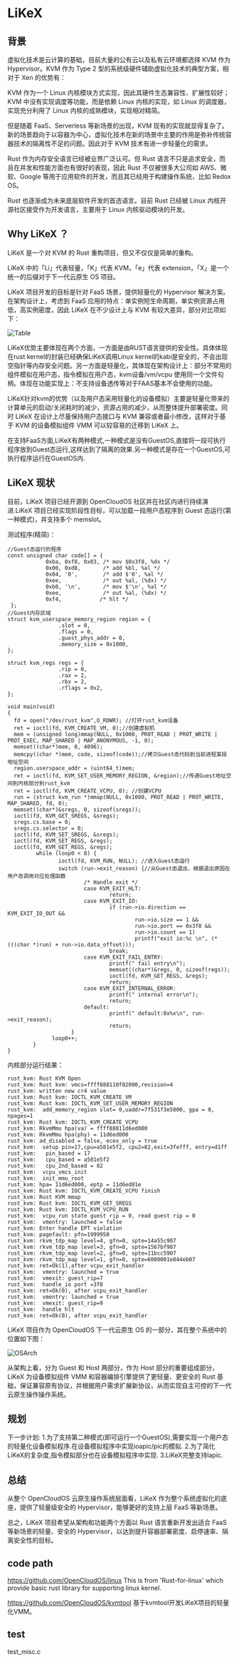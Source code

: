 # LiKeX
## 背景
虚拟化技术是云计算的基础，目前大量的公有云以及私有云环境都选择 KVM 作为Hypervisor。KVM 作为 Type 2 型的系统级硬件辅助虚拟化技术的典型方案，相对于 Xen 的优势有：

KVM 作为一个 Linux 内核模块方式实现，因此其硬件生态兼容性、扩展性较好；KVM 中没有实现调度等功能，而是依赖 Linux 内核的实现，如 Linux 的调度器，实现充分利用了 Linux 内核的成熟模块，实现相对精简。

但是随着 FaaS、Serverless 等新场景的出现，KVM 现有的实现就显得复杂了。新的场景趋向于以容器为中心，虚拟化技术在新的场景中主要的作用是弥补传统容器技术的隔离性不足的问题。因此对于 KVM 技术有进一步轻量化的需求。

Rust 作为内存安全语言已经被业界广泛认可。但 Rust 语言不只是追求安全，而且在并发和性能方面也有很好的表现，因此 Rust 不仅被很多大公司如 AWS、微软、Google 等用于应用软件的开发，而且其已经用于构建操作系统，比如 Redox OS。

Rust 也逐渐成为未来底层软件开发的首选语言。目前 Rust 已经被 Linux 内核开源社区接受作为开发语言，主要用于 Linux 内核驱动模块的开发。

## Why LiKeX ？

LiKeX 是一个对 KVM 的 Rust 重构项目，但又不仅仅是简单的重构。

LiKeX 中的「Li」代表轻量，「K」代表 KVM，「e」代表 extension，「X」是一个统一的后缀对于下一代云原生 OS 项目。

LiKeX 项目开发的目标是针对 FaaS 场景，提供轻量化的 Hypervisor 解决方案。在架构设计上，考虑到 FaaS 应用的特点：单实例短生命周期，单实例资源占用低，高实例密度，因此 LiKeX 在不少设计上与 KVM 有较大差异，部分对比项如下：

![Table](https://github.com/OpenCloudOS/LiKeX/blob/main/table.png)

LiKeX优势主要体现在两个方面，一方面是由RUST语言提供的安全性。具体体现在rust kernel的封装已经确保LiKeX调用Linux kernel的kabi是安全的，不会出现空指针等内存安全问题。另一方面是轻量化，其体现在架构设计上：部分不常用的组件模拟在用户态，指令模拟在用户态，kvm设备/vm/vcpu 使用同一个文件句柄。体现在功能实现上：不支持设备透传等对于FAAS基本不会使用的功能。

LiKeX针对kvm的优势（以及用户态采用轻量化的设备模拟）主要是轻量化带来的计算单元的启动/关闭耗时的减少，资源占用的减少，从而整体提升部署密度。同时 LiKeX 在设计上尽量保持用户态接口与 KVM 兼容或者最小修改，这样对于基于 KVM 的设备模拟组件 VMM 可以较容易的迁移到 LiKeX 上。

在支持FaaS方面,LiKeX有两种模式,一种模式是没有GuestOS,直接将一段可执行程序放到Guest态运行,这样达到了隔离的效果.另一种模式是存在一个GuestOS,可执行程序运行在GuestOS内.


## LiKeX 现状

目前，LiKeX 项目已经开源到 OpenCloudOS 社区并在社区内进行持续演进.LiKeX 项目已经实现阶段性目标，可以加载一段用户态程序到 Guest 态运行(第一种模式)，并支持多个 memslot。

测试程序(精简)：

```
//Guest态运行的程序
const unsigned char code[] = {
            0xba, 0xf8, 0x03, /* mov $0x3f8, %dx */
            0x00, 0xd8,       /* add %bl, %al */
            0x04, '0',        /* add $'0', %al */
            0xee,             /* out %al, (%dx) */
            0xb0, '\n',       /* mov $'\n', %al */
            0xee,             /* out %al, (%dx) */
            0xf4,            /* hlt */
 };
//Guest内存区域
struct kvm_userspace_memory_region region = {
                .slot = 0,
                .flags = 0,
                .guest_phys_addr = 0, 
                .memory_size = 0x1000,
};

struct kvm_regs regs = {
                .rip = 0, 
                .rax = 2,
                .rbx = 2,
                .rflags = 0x2,
};

void main(void)
{
  fd = open("/dev/rust_kvm",O_RDWR); //打开rust_kvm设备
  ret = ioctl(fd, KVM_CREATE_VM, 0);//创建虚拟机
  mem = (unsigned long)mmap(NULL, 0x1000, PROT_READ | PROT_WRITE | PROT_EXEC, MAP_SHARED | MAP_ANONYMOUS, -1, 0);
  memset((char*)mem, 0, 4096);
  memcpy((char *)mem, code, sizeof(code));//拷贝Guest态代码到当前进程某段地址空间
  region.userspace_addr = (uint64_t)mem;
  ret = ioctl(fd, KVM_SET_USER_MEMORY_REGION, &region);//传递Guest地址空间到内核部分到rust_kvm
  ret = ioctl(fd, KVM_CREATE_VCPU, 0); //创建VCPU
  run = (struct kvm_run *)mmap(NULL, 0x1000, PROT_READ | PROT_WRITE, MAP_SHARED, fd, 0);
  memset((char*)&sregs, 0, sizeof(sregs));
  ioctl(fd, KVM_GET_SREGS, &sregs);
  sregs.cs.base = 0;
  sregs.cs.selector = 0;
  ioctl(fd, KVM_SET_SREGS, &sregs);
  ioctl(fd, KVM_SET_REGS, &regs);
  ioctl(fd, KVM_GET_REGS, &regs);
         while (loop0 < 8) {
                ioctl(fd, KVM_RUN, NULL); //进入Guest态运行
                switch (run->exit_reason) {//从Guest态退出，根据退出原因在用户态调用对应处理函数
                        /* Handle exit */
                        case KVM_EXIT_HLT:
                                return;
                        case KVM_EXIT_IO:
                                if (run->io.direction == KVM_EXIT_IO_OUT &&
                                        run->io.size == 1 &&
                                        run->io.port == 0x3f8 &&
                                        run->io.count == 1)
                                        printf("exit io:%c \n", (*(((char *)run) + run->io.data_offset)));
                                break;
                        case KVM_EXIT_FAIL_ENTRY:
                                printf(" fail entry\n");
                                memset((char*)&regs, 0, sizeof(regs));
                                ioctl(fd, KVM_GET_REGS, &regs);
                                return;
                        case KVM_EXIT_INTERNAL_ERROR:
                                printf(" internal error\n");
                                return;
                        default:
                                printf(" default:0x%x\n", run->exit_reason);
                                return;
                	}
              loop0++;
        }
}
```
内核部分运行结果：
```
rust_kvm: Rust KVM Open
rust_kvm: Rust kvm: vmcs=ffff888110f02000,revision=4
rust_kvm: written new cr4 value
rust_kvm: Rust kvm: IOCTL_KVM_CREATE_VM
rust_kvm: Rust kvm: IOCTL_KVM_SET_USER_MEMORY_REGION
rust_kvm:  add_memory_region slot= 0,uaddr=7f531f3e5000, gpa = 0, npages=1
rust_kvm: Rust kvm: IOCTL_KVM_CREATE_VCPU
rust_kvm: RkvmMmu hpa(va) = ffff88811d6ed000
rust_kvm: RkvmMmu hpa(phy) = 11d6ed000
rust_kvm: ad_disabled = false, ecex_only = true
rust_kvm:  setup pin=17,cpu=a581e5f2, cpu2=82,exit=3fefff, entry=d1ff
rust_kvm:   pin_based = 17
rust_kvm:   cpu_based = a581e5f2
rust_kvm:   cpu_2nd_based = 82
rust_kvm:  vcpu_vmcs_init
rust_kvm:  init_mmu_root
rust_kvm: hpa= 11d6ed000, eptp = 11d6ed01e
rust_kvm: Rust kvm: IOCTL_KVM_CREATE_VCPU finish
rust_kvm: Rust KVM mmap
rust_kvm: Rust kvm: IOCTL_KVM_GET_SREGS
rust_kvm: Rust kvm: IOCTL_KVM_VCPU_RUN
rust_kvm:  vcpu_run state guest rip = 0, read guest rip = 0
rust_kvm:  vmentry: launched = false
rust_kvm: Enter handle EPT violation
rust_kvm: pagefault: pfn=1999950
rust_kvm: rkvm_tdp_map level=4, gfn=0, spte=14a55c907
rust_kvm: rkvm_tdp_map level=3, gfn=0, spte=1567bf907
rust_kvm: rkvm_tdp_map level=2, gfn=0, spte=11bcc5907
rust_kvm: rkvm_tdp_map level=1, gfn=0, spte=6000001e844eb07
rust_kvm: ret=Ok(1),after vcpu_exit_handler
rust_kvm:  vmentry: launched = true
rust_kvm:  vmexit: guest_rip=7
rust_kvm:  handle_io port =3f8
rust_kvm: ret=Ok(0), after vcpu_exit_handler
rust_kvm:  vmentry: launched = true
rust_kvm:  vmexit: guest_rip=9
rust_kvm:  handle hlt
rust_kvm: ret=Ok(0), after vcpu_exit_handler
```
LiKeX 项目作为 OpenCloudOS 下一代云原生 OS 的一部分，其在整个系统中的位置如下图：

![OSArch](https://github.com/OpenCloudOS/LiKeX/blob/main/osarch.png)

从架构上看，分为 Guest 和 Host 两部分，作为 Host 部分的重要组成部分，LiKeX 为设备模拟组件 VMM 和容器编排引擎提供了更轻量、更安全的 Rust 基础，保证兼容原有协议，并根据用户需求扩展新协议，从而实现自主可控的下一代云原生操作操作系统。

## 规划
下一步计划:
1.为了支持第二种模式(即可运行一个GuestOS),需要实现一个用户态的轻量化设备模拟程序.在设备模拟程序中实现ioapic/pic的模拟.
2.为了简化LiKeX的复杂度,指令模拟部分也在设备模拟程序中实现.
3.LiKeX完整支持lapic.

## 总结

从整个 OpenCloudOS 云原生操作系统层面看，LiKeX 作为整个系统虚拟化的底座，提供了轻量级安全的 Hypervisor，能够更好的支持上层 FaaS 等新场景。

总之，LiKeX 项目希望从架构和功能两个方面以 Rust 语言重新开发出适合 FaaS 等新场景的轻量、安全的 Hypervisor，以达到提升容器部署密度、启停速率、隔离安全性的目标。

## code path

https://github.com/OpenCloudOS/linux
This is from 'Rust-for-linux' which provide basic rust library for supporting linux kernel.

https://github.com/OpenCloudOS/kvmtool
基于kvmtool开发LiKeX项目的轻量化VMM。
## test

test_misc.c
